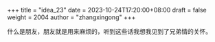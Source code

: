 +++
title = "idea_23"
date = 2023-10-24T17:20:00+08:00
draft = false
weight = 2004
author = "zhangxingong"
+++

什么是朋友，朋友就是用来麻烦的，听到这些话我想我见到了兄弟情的关怀。
